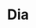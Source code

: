 ---
title: "Dia"
url: /real-sitio-de-san-ildefonso/dia-carretera-de-torrecaballeros/
shop: supermercado
---